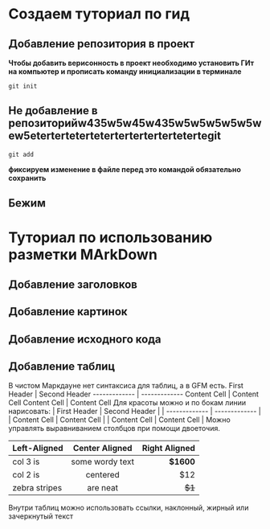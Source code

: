 # Создаем туториал по гид #
 ## Добавление репозитория в проект 
 **Чтобы добавить верисонность в проект необходимо установить ГИт на компьютер и прописать команду инициализации в терминале** 
  
  ```
  git init
  ```
  ## Не добавление в репозиторийw435w5w45w435w5w5w5w5w5wew5etertertetertetertertertertertetertegit ##
  ```
  git add
  ```
  **фиксируем изменение в файле перед это командой обязательно сохранить**
## Бежим ##
# Туториал по использованию разметки MArkDown
## Добавление заголовков 


## Добавление картинок 



## Добавление исходного кода



## Добавление таблиц
В чистом Маркдауне нет синтаксиса для таблиц, а в GFM
есть.
First Header | Second Header
------------- | -------------
Content Cell | Content Cell
Content Cell | Content Cell
Для красоты можно и по бокам линии нарисовать:
| First Header | Second Header |
| ------------- | ------------- |
| Content Cell | Content Cell |
| Content Cell | Content Cell |
Можно управлять выравниванием столбцов при помощи
двоеточия.

| Left-Aligned | Center Aligned | Right Aligned |
|:------------- |:---------------:| -------------:|
| col 3 is | some wordy text | **$1600** |
| col 2 is | centered | $12 |
| zebra stripes | are neat | ~~$1~~ |
Внутри таблиц можно использовать ссылки, наклонный,
жирный или зачеркнутый текст